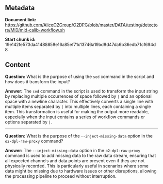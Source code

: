 ## Metadata

**Document link:** https://github.com/AliceO2Group/O2DPG/blob/master/DATA/testing/detectors/MID/mid-calib-workflow.sh

**Start chunk id:** 19e142fe573da41488658e16a85ef71c13746a19bd8d47da6b36edb71cf694d8

## Content

**Question:** What is the purpose of using the `sed` command in the script and how does it transform the input?

**Answer:** The `sed` command in the script is used to transform the input string by replacing multiple occurrences of space followed by `|` and an optional space with a newline character. This effectively converts a single line with multiple items separated by `|` into multiple lines, each containing a single item. This transformation is useful for making the output more readable, especially when the input contains a series of workflow commands or options separated by `|`.

---

**Question:** What is the purpose of the `--inject-missing-data` option in the `o2-dpl-raw-proxy` command?

**Answer:** The `--inject-missing-data` option in the `o2-dpl-raw-proxy` command is used to add missing data to the raw data stream, ensuring that all expected channels and data points are present even if they are not physically recorded. This is particularly useful in scenarios where some data might be missing due to hardware issues or other disruptions, allowing the processing pipeline to proceed without interruption.
